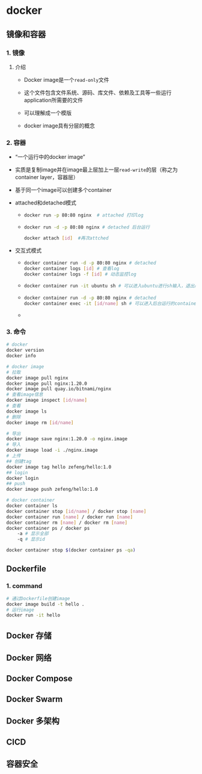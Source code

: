 # docker

## 镜像和容器

### 1. 镜像

1. 介绍

   * Docker image是一个`read-only`文件

   * 这个文件包含文件系统、源码、库文件、依赖及工具等一些运行application所需要的文件

   * 可以理解成一个模版

   * docker image具有分层的概念

### 2. 容器

* “一个运行中的docker image”

* 实质是复制image并在image最上层加上一层`read-write`的层（称之为 container layer，容器层）

* 基于同一个image可以创建多个container

* attached和detached模式

  * ```sh
    docker run -p 80:80 nginx  # attached 打印log
    ```

  * ```sh
    docker run -d -p 80:80 nginx # detached 后台运行
    
    docker attach [id]  #再次attched
    ```

* 交互式模式

  * ```sh
    docker container run -d -p 80:80 nginx # detached
    docker container logs [id] # 查看log
    docker container logs -f [id] # 动态监控log
    ```

  * ```sh
    docker container run -it ubuntu sh # 可以进入ubuntu进行sh输入，退出后，容器会停止
    ```

  * ```sh
    docker container run -d -p 80:80 nginx # detached
    docker container exec -it [id/name] sh # 可以进入后台运行的container，且退出后容器不会停止
    ```

  * 

### 3. 命令

```sh
# docker
docker version
docker info

# docker image
# 拉取
docker image pull nginx
docker image pull nginx:1.20.0
docker image pull quay.io/bitnami/nginx
# 查看image信息
docker image inspect [id/name]
# 查看
docker image ls
# 删除
docker image rm [id/name]

# 导出
docker image save nginx:1.20.0 -o nginx.image
# 导入
docker image load -i ./nginx.image
# 上传
## 创建tag
docker image tag hello zefeng/hello:1.0
## login
docker login
## push
docker image push zefeng/hello:1.0

# docker container
docker container ls
docker container stop [id/name] / docker stop [name]
docker container run [name] / docker run [name]
docker container rm [name] / docker rm [name]
docker container ps / docker ps
	-a # 显示全部
	-q # 显示id

docker container stop $(docker container ps -qa)


```

## Dockerfile

### 1. command

```sh
# 通过Dockerfile创建image
docker image build -t hello .
# 运行image
docker run -it hello
```



## Docker 存储

## Docker 网络

## Docker Compose

## Docker Swarm

## Docker 多架构

## CICD

## 容器安全



